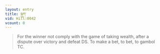 ```yaml
---
layout: entry
title: སྐུག་
vid: Hill:0042
vcount: 0
---
```

> For the winner not comply with the game of taking wealth, after a dispute over victory and defeat DS\. To make a bet, to bet, to gambol TC\.


